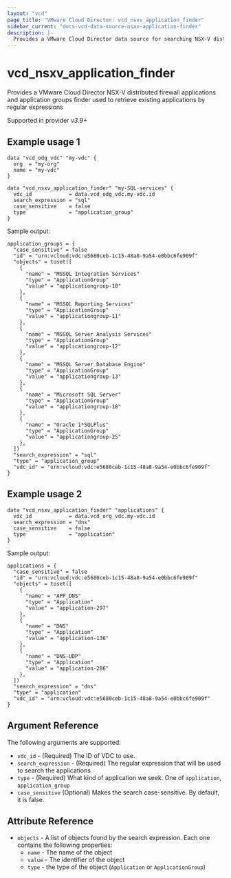 ```yaml
---
layout: "vcd"
page_title: "VMware Cloud Director: vcd_nsxv_application_finder"
sidebar_current: "docs-vcd-data-source-nsxv-application-finder"
description: |-
  Provides a VMware Cloud Director data source for searching NSX-V distributed firewall applications and application groups
---
```


# vcd\_nsxv\_application_finder

Provides a VMware Cloud Director NSX-V distributed firewall applications and application groups finder
used to retrieve existing applications by regular expressions

Supported in provider *v3.9+*

## Example usage 1

```hcl
data "vcd_odg_vdc" "my-vdc" {
  org  = "my-org"
  name = "my-vdc"
}

data "vcd_nsxv_application_finder" "my-SQL-services" {
  vdc_id            = data.vcd_odg_vdc.my-vdc.id
  search_expression = "sql"
  case_sensitive    = false
  type              = "application_group"
}
```

Sample output:

```
application_groups = {
  "case_sensitive" = false
  "id" = "urn:vcloud:vdc:e5680ceb-1c15-48a8-9a54-e0bbc6fe909f"
  "objects" = toset([
    {
      "name" = "MSSQL Integration Services"
      "type" = "ApplicationGroup"
      "value" = "applicationgroup-10"
    },
    {
      "name" = "MSSQL Reporting Services"
      "type" = "ApplicationGroup"
      "value" = "applicationgroup-11"
    },
    {
      "name" = "MSSQL Server Analysis Services"
      "type" = "ApplicationGroup"
      "value" = "applicationgroup-12"
    },
    {
      "name" = "MSSQL Server Database Engine"
      "type" = "ApplicationGroup"
      "value" = "applicationgroup-13"
    },
    {
      "name" = "Microsoft SQL Server"
      "type" = "ApplicationGroup"
      "value" = "applicationgroup-18"
    },
    {
      "name" = "Oracle i*SQLPlus"
      "type" = "ApplicationGroup"
      "value" = "applicationgroup-25"
    },
  ])
  "search_expression" = "sql"
  "type" = "application_group"
  "vdc_id" = "urn:vcloud:vdc:e5680ceb-1c15-48a8-9a54-e0bbc6fe909f"
}
```

## Example usage 2

```hcl
data "vcd_nsxv_application_finder" "applications" {
  vdc_id            = data.vcd_org_vdc.my-vdc.id
  search_expression = "dns"
  case_sensitive    = false
  type              = "application"
}
```

Sample output:

```
applications = {
  "case_sensitive" = false
  "id" = "urn:vcloud:vdc:e5680ceb-1c15-48a8-9a54-e0bbc6fe909f"
  "objects" = toset([
    {
      "name" = "APP_DNS"
      "type" = "Application"
      "value" = "application-297"
    },
    {
      "name" = "DNS"
      "type" = "Application"
      "value" = "application-136"
    },
    {
      "name" = "DNS-UDP"
      "type" = "Application"
      "value" = "application-286"
    },
  ])
  "search_expression" = "dns"
  "type" = "application"
  "vdc_id" = "urn:vcloud:vdc:e5680ceb-1c15-48a8-9a54-e0bbc6fe909f"
}
```

## Argument Reference

The following arguments are supported:

* `vdc_id` - (Required) The ID of VDC to use.
* `search_expression` - (Required) The regular expression that will be used to search the applications
* `type` - (Required) What kind of application we seek. One of `application`, `application_group`
* `case_sensitive` (Optional) Makes the search case-sensitive. By default, it is false.

## Attribute Reference

* `objects` - A list of objects found by the search expression. Each one contains the following properties:
  * `name` - The name of the object
  * `value` - The identifier of the object
  * `type` - the type of the object (`Application` or `ApplicationGroup`)
